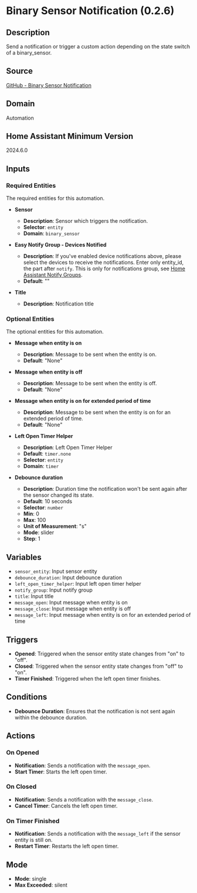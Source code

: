 # Binary Sensor Notification (0.2.6)

## Description
Send a notification or trigger a custom action depending on the state switch of a binary_sensor.

## Source
[GitHub - Binary Sensor Notification](https://github.com/asucrews/ha-blueprints/blob/main/automations/binary_sensor_notifications_plus/binary_sensor_notifications_plus.yaml)

## Domain
Automation

## Home Assistant Minimum Version
2024.6.0

## Inputs

### Required Entities
The required entities for this automation.

- **Sensor**
  - **Description**: Sensor which triggers the notification.
  - **Selector**: `entity`
  - **Domain**: `binary_sensor`

- **Easy Notify Group - Devices Notified**
  - **Description**: If you've enabled device notifications above, please select the devices to receive the notifications. Enter only entity_id, the part after `notify`. This is only for notifications group, see [Home Assistant Notify Groups](https://www.home-assistant.io/integrations/group/#notify-groups).
  - **Default**: ""
  
- **Title**
  - **Description**: Notification title

### Optional Entities
The optional entities for this automation.

- **Message when entity is on**
  - **Description**: Message to be sent when the entity is on.
  - **Default**: "None"

- **Message when entity is off**
  - **Description**: Message to be sent when the entity is off.
  - **Default**: "None"

- **Message when entity is on for extended period of time**
  - **Description**: Message to be sent when the entity is on for an extended period of time.
  - **Default**: "None"

- **Left Open Timer Helper**
  - **Description**: Left Open Timer Helper
  - **Default**: `timer.none`
  - **Selector**: `entity`
  - **Domain**: `timer`

- **Debounce duration**
  - **Description**: Duration time the notification won't be sent again after the sensor changed its state.
  - **Default**: 10 seconds
  - **Selector**: `number`
  - **Min**: 0
  - **Max**: 100
  - **Unit of Measurement**: "s"
  - **Mode**: slider
  - **Step**: 1

## Variables
- `sensor_entity`: Input sensor entity
- `debounce_duration`: Input debounce duration
- `left_open_timer_helper`: Input left open timer helper
- `notify_group`: Input notify group
- `title`: Input title
- `message_open`: Input message when entity is on
- `message_close`: Input message when entity is off
- `message_left`: Input message when entity is on for an extended period of time

## Triggers
- **Opened**: Triggered when the sensor entity state changes from "on" to "off".
- **Closed**: Triggered when the sensor entity state changes from "off" to "on".
- **Timer Finished**: Triggered when the left open timer finishes.

## Conditions
- **Debounce Duration**: Ensures that the notification is not sent again within the debounce duration.

## Actions
### On Opened
- **Notification**: Sends a notification with the `message_open`.
- **Start Timer**: Starts the left open timer.

### On Closed
- **Notification**: Sends a notification with the `message_close`.
- **Cancel Timer**: Cancels the left open timer.

### On Timer Finished
- **Notification**: Sends a notification with the `message_left` if the sensor entity is still on.
- **Restart Timer**: Restarts the left open timer.

## Mode
- **Mode**: single
- **Max Exceeded**: silent
